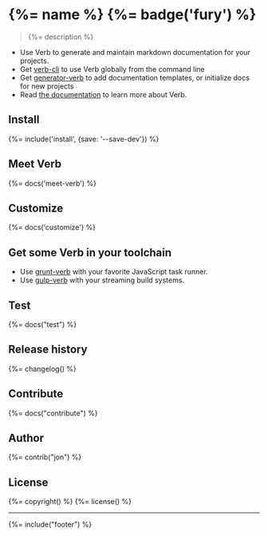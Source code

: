 # {%= name %} {%= badge('fury') %}

> {%= description %}

* Use Verb to generate and maintain markdown documentation for your projects.
* Get [verb-cli](https://github.com/assemble/verb-cli) to use Verb globally from the command line
* Get [generator-verb](https://github.com/assemble/generator-verb) to add documentation templates, or initialize docs for new projects
* Read [the documentation](./DOCS.md) to learn more about Verb.

## Install
{%= include('install', {save: '--save-dev'}) %}

## Meet Verb
{%= docs('meet-verb') %}

## Customize
{%= docs('customize') %}

## Get some Verb in your toolchain
* Use [grunt-verb](https://github.com/assemble/grunt-verb) with your favorite JavaScript task runner.
* Use [gulp-verb](https://github.com/assemble/gulp-verb) with your streaming build systems.

## Test
{%= docs("test") %}

## Release history
{%= changelog() %}

## Contribute
{%= docs("contribute") %}

## Author
{%= contrib("jon") %}

## License
{%= copyright() %}
{%= license() %}

***

{%= include("footer") %}